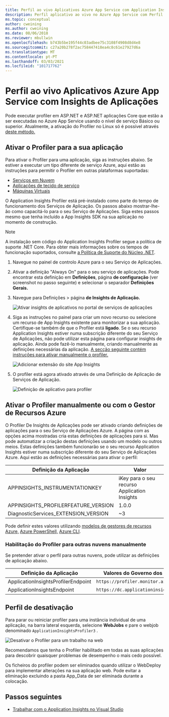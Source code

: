 ```yaml
---
title: Perfil ao vivo Aplicativos Azure App Service com Application Insights | Microsoft Docs
description: Perfil aplicativo ao vivo no Azure App Service com Perfil de Insights de Aplicação.
ms.topic: conceptual
author: cweining
ms.author: cweining
ms.date: 08/06/2018
ms.reviewer: mbullwin
ms.openlocfilehash: b743b5be195f44c03adbee75c3108f4908d8d4e8
ms.sourcegitcommit: c27a20b278f2ac758447418ea4c8c61e27927d6a
ms.translationtype: MT
ms.contentlocale: pt-PT
ms.lasthandoff: 03/03/2021
ms.locfileid: "101717762"
---
```

# <a name="profile-live-azure-app-service-apps-with-application-insights"></a>Perfil ao vivo Aplicativos Azure App Service com Insights de Aplicações

Pode executar profiler em ASP.NET e ASP.NET aplicações Core que estão a ser executadas no Azure App Service usando o nível de serviço Básico ou superior. Atualmente, a ativação do Profiler no Linux só é possível através [deste método.](profiler-aspnetcore-linux.md)

## <a name="enable-profiler-for-your-app"></a><a id="installation"></a> Ativar o Profiler para a sua aplicação
Para ativar o Profiler para uma aplicação, siga as instruções abaixo. Se estiver a executar um tipo diferente de serviço Azure, aqui estão as instruções para permitir o Profiler em outras plataformas suportadas:
* [Serviços em Nuvem](./profiler-cloudservice.md?toc=%2fazure%2fazure-monitor%2ftoc.json)
* [Aplicações de tecido de serviço](./profiler-servicefabric.md?toc=%2fazure%2fazure-monitor%2ftoc.json)
* [Máquinas Virtuais](./profiler-vm.md?toc=%2fazure%2fazure-monitor%2ftoc.json)

O Application Insights Profiler está pré-instalado como parte do tempo de funcionamento dos Serviços de Aplicação. Os passos abaixo mostrar-lhe-ão como capacitá-lo para o seu Serviço de Aplicações. Siga estes passos mesmo que tenha incluído a App Insights SDK na sua aplicação no momento de construção.

> [!NOTE]
> A instalação sem código do Application Insights Profiler segue a política de suporte .NET Core.
> Para obter mais informações sobre os tempos de funcionação suportados, consulte [a Política de Suporte do Núcleo .NET](https://dotnet.microsoft.com/platform/support/policy/dotnet-core).

1. Navegue no painel de controlo Azure para o seu Serviço de Aplicações.
1. Ativar a definição "Always On" para o seu serviço de aplicações. Pode encontrar esta definição em **Definições**, página **de configuração** (ver screenshot no passo seguinte) e selecionar o separador **Definições Gerais.**
1. Navegue para Definições > página **de Insights de Aplicação.**

   ![Ativar insights de aplicativos no portal de serviços de aplicações](./media/profiler/AppInsights-AppServices.png)

1. Siga as instruções no painel para criar um novo recurso ou selecione um recurso de App Insights existente para monitorizar a sua aplicação. Certifique-se também de que o Profiler está **ligado**. Se o seu recurso Application Insights estiver numa subscrição diferente do seu Serviço de Aplicações, não pode utilizar esta página para configurar insights de aplicação. Ainda pode fazê-lo manualmente, criando manualmente as definições necessárias da aplicação. [A secção seguinte contém instruções para ativar manualmente o profiler.](#enable-profiler-manually-or-with-azure-resource-manager) 

   ![Adicionar extensão do site App Insights][Enablement UI]

1. O profiler está agora ativado através de uma Definição de Aplicação de Serviços de Aplicação.

    ![Definição de aplicativo para profiler][profiler-app-setting]

## <a name="enable-profiler-manually-or-with-azure-resource-manager"></a>Ativar o Profiler manualmente ou com o Gestor de Recursos Azure
O Profiler De Insights de Aplicações pode ser ativado criando definições de aplicações para o seu Serviço de Aplicações Azure. A página com as opções acima mostradas cria estas definições de aplicações para si. Mas pode automatizar a criação destas definições usando um modelo ou outros meios. Estas definições também funcionarão se o seu recurso Application Insights estiver numa subscrição diferente do seu Serviço de Aplicações Azure.
Aqui estão as definições necessárias para ativar o perfil:

|Definição da Aplicação    | Valor    |
|---------------|----------|
|APPINSIGHTS_INSTRUMENTATIONKEY         | iKey para o seu recurso Application Insights    |
|APPINSIGHTS_PROFILERFEATURE_VERSION | 1.0.0 |
|DiagnosticServices_EXTENSION_VERSION | ~3 |


Pode definir estes valores utilizando [modelos de gestores de recursos Azure,](./azure-web-apps.md#app-service-application-settings-with-azure-resource-manager) [Azure PowerShell,](/powershell/module/az.websites/set-azwebapp)  [Azure CLI](/cli/azure/webapp/config/appsettings).

### <a name="enabling-profiler-for-other-clouds-manually"></a>Habilitação do Profiler para outras nuvens manualmente

Se pretender ativar o perfil para outras nuvens, pode utilizar as definições de aplicação abaixo.

|Definição da Aplicação    | Valores do Governo dos EUA| Nuvem da China |   
|---------------|---------------------|-------------|
|ApplicationInsightsProfilerEndpoint         | `https://profiler.monitor.azure.us`    | `https://profiler.monitor.azure.cn` |
|ApplicationInsightsEndpoint | `https://dc.applicationinsights.us` | `https://dc.applicationinsights.azure.cn` |

## <a name="disable-profiler"></a>Perfil de desativação

Para parar ou reiniciar profiler para uma instância individual de uma aplicação, na barra lateral esquerda, selecione **WebJobs** e pare o webjob denominado `ApplicationInsightsProfiler3` .

  ![Desativar o Profiler para um trabalho na web][disable-profiler-webjob]

Recomendamos que tenha o Profiler habilitado em todas as suas aplicações para descobrir quaisquer problemas de desempenho o mais cedo possível.

Os ficheiros do profiler podem ser eliminados quando utilizar o WebDeploy para implementar alterações na sua aplicação web. Pode evitar a eliminação excluindo a pasta App_Data de ser eliminada durante a colocação. 


## <a name="next-steps"></a>Passos seguintes

* [Trabalhar com o Application Insights no Visual Studio](./visual-studio.md)

[Enablement UI]: ./media/profiler/Enablement_UI.png
[profiler-app-setting]:./media/profiler/profiler-app-setting.png
[disable-profiler-webjob]: ./media/profiler/disable-profiler-webjob.png

